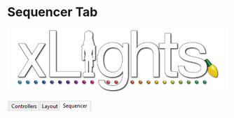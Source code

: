 # Sequencer Tab

![](../../.gitbook/assets/xlights-logo.png)

![](<../../.gitbook/assets/image (128).png>)
